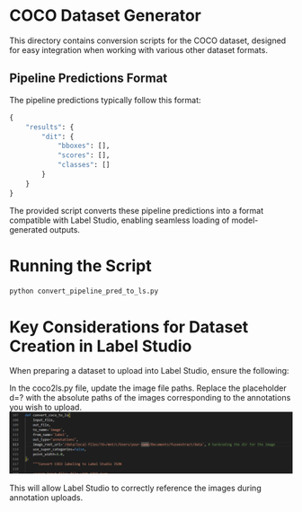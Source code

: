# COCO Dataset Generator

This directory contains conversion scripts for the COCO dataset, designed for easy integration when working with various other dataset formats.

## Pipeline Predictions Format

The pipeline predictions typically follow this format:

```python
{
    "results": {
        "dit": {
            "bboxes": [], 
            "scores": [], 
            "classes": []
        }
    }
}
```
The provided script converts these pipeline predictions into a format compatible with Label Studio, enabling seamless loading of model-generated outputs.

# Running the Script  

```bash 
python convert_pipeline_pred_to_ls.py 

```




# Key Considerations for Dataset Creation in Label Studio
When preparing a dataset to upload into Label Studio, ensure the following:

In the coco2ls.py file, update the image file paths. Replace the placeholder d=? with the absolute paths of the images corresponding to the annotations you wish to upload.
![alt text](resources/image.png)

This will allow Label Studio to correctly reference the images during annotation uploads.


